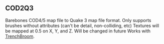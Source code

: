 ## COD2Q3
Barebones COD4/5 map file to Quake 3 map file format. Only supports brushes without attributes (can't be detail, non-colliding, etc)
Textures will be mapped at 0.5 on X, Y, and Z. Will be changed in future
Works with [TrenchBroom](https://trenchbroom.github.io/).

